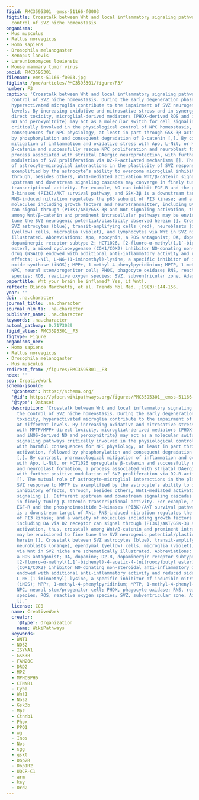 ```yaml
---
figid: PMC3595301__emss-51166-f0003
figtitle: Crosstalk between Wnt and local inflammatory signaling pathways for the
  control of SVZ niche homeostasis
organisms:
- Mus musculus
- Rattus norvegicus
- Homo sapiens
- Drosophila melanogaster
- Xenopus laevis
- Lareunionomyces loeiensis
- Mouse mammary tumor virus
pmcid: PMC3595301
filename: emss-51166-f0003.jpg
figlink: /pmc/articles/PMC3595301/figure/F3/
number: F3
caption: 'Crosstalk between Wnt and local inflammatory signaling pathways for the
  control of SVZ niche homeostasis. During the early degeneration phase of MPTP toxicity,
  hyperactivated microglia contribute to the impairment of SVZ neurogenesis at different
  levels. By increasing oxidative and nitrosative stress and in synergy with MPTP/MPP+
  direct toxicity, microglial-derived mediators (PHOX-derived ROS and iNOS-derived
  NO and peroxynitrite) may act as a molecular switch for cell signaling pathways
  critically involved in the physiological control of NPC homeostasis, with harmful
  consequences for NPC physiology, at least in part through GSK-3β activation, followed
  by phosphorylation and consequent degradation of β-catenin [,]. By contrast, pharmacological
  mitigation of inflammation and oxidative stress with Apo, L-Nil, or HCT1026 upregulate
  β-catenin and successfully rescue NPC proliferation and neuroblast formation, a
  process associated with striatal DAergic neuroprotection, with further positive
  modulation of SVZ proliferation via D2-R-activated mechanisms []. The mutual role
  of astrocyte–microglial interactions in the plasticity of SVZ response to MPTP is
  exemplified by the astrocyte’s ability to overcome microglial inhibitory effects,
  through, besides others, Wnt1-mediated activation Wnt/β-catenin signaling []. Different
  upstream and downstream signaling cascades may converge in finely tuning β-catenin
  transcriptional activity. For example, NO can inhibit EGF-R and the phosphoinositide
  3-kinases (PI3K)/AKT survival pathway, and GSK-3β is a downstream target of Akt;
  RNS-induced nitration regulates the p85 subunit of PI3 kinase; and a variety of
  molecules including growth factors and neurotransmitter, including DA via D2 receptor
  can signal through (PI3K)/AKT/GSK-3β and Wnt signaling activation, thus, crosstalk
  among Wnt/β-catenin and prominent intracellular pathways may be envisioned to fine
  tune the SVZ neurogenic potential/plasticity observed herein []. Crosstalk between
  SVZ astrocytes (blue), transit-amplifying cells (red), neuroblasts (orange), ependymal
  (yellow) cells, microglia (violet), and lymphocytes via Wnt in SVZ niche are schematically
  illustrated. Abbreviations: Apo, apocynin, a ROS antagonist; DA, dopamine; D2-R,
  dopaminergic receptor subtype 2; HCT1026, [2-fluoro-α-methyl(1,1′-biphenyl)-4-acetic-4-(nitrooxy)butyl
  ester], a mixed cyclooxygenase (COX1/COX2) inhibitor NO-donating non-steroidal anti-inflammatory
  drug (NSAID) endowed with additional anti-inflammatory activity and reduced side
  effects; L-Nil, L-N6-(1-iminoethyl)-lysine, a specific inhibitor of inducible nitric
  oxide synthase (iNOS); MPP+, 1-methyl-4-phenylpyridinium; MPTP, 1-methyl-4-phenyl-1,2,3,6-tetrahydropyridine;
  NPC, neural stem/progenitor cell; PHOX, phagocyte oxidase; RNS, reactive nitrogen
  species; ROS, reactive oxygen species; SVZ, subventricular zone. Adapted from [].'
papertitle: Wnt your brain be inflamed? Yes, it Wnt!.
reftext: Bianca Marchetti, et al. Trends Mol Med. ;19(3):144-156.
year: ''
doi: .na.character
journal_title: .na.character
journal_nlm_ta: .na.character
publisher_name: .na.character
keywords: .na.character
automl_pathway: 0.7173039
figid_alias: PMC3595301__F3
figtype: Figure
organisms_ner:
- Homo sapiens
- Rattus norvegicus
- Drosophila melanogaster
- Mus musculus
redirect_from: /figures/PMC3595301__F3
ndex: ''
seo: CreativeWork
schema-jsonld:
  '@context': https://schema.org/
  '@id': https://pfocr.wikipathways.org/figures/PMC3595301__emss-51166-f0003.html
  '@type': Dataset
  description: 'Crosstalk between Wnt and local inflammatory signaling pathways for
    the control of SVZ niche homeostasis. During the early degeneration phase of MPTP
    toxicity, hyperactivated microglia contribute to the impairment of SVZ neurogenesis
    at different levels. By increasing oxidative and nitrosative stress and in synergy
    with MPTP/MPP+ direct toxicity, microglial-derived mediators (PHOX-derived ROS
    and iNOS-derived NO and peroxynitrite) may act as a molecular switch for cell
    signaling pathways critically involved in the physiological control of NPC homeostasis,
    with harmful consequences for NPC physiology, at least in part through GSK-3β
    activation, followed by phosphorylation and consequent degradation of β-catenin
    [,]. By contrast, pharmacological mitigation of inflammation and oxidative stress
    with Apo, L-Nil, or HCT1026 upregulate β-catenin and successfully rescue NPC proliferation
    and neuroblast formation, a process associated with striatal DAergic neuroprotection,
    with further positive modulation of SVZ proliferation via D2-R-activated mechanisms
    []. The mutual role of astrocyte–microglial interactions in the plasticity of
    SVZ response to MPTP is exemplified by the astrocyte’s ability to overcome microglial
    inhibitory effects, through, besides others, Wnt1-mediated activation Wnt/β-catenin
    signaling []. Different upstream and downstream signaling cascades may converge
    in finely tuning β-catenin transcriptional activity. For example, NO can inhibit
    EGF-R and the phosphoinositide 3-kinases (PI3K)/AKT survival pathway, and GSK-3β
    is a downstream target of Akt; RNS-induced nitration regulates the p85 subunit
    of PI3 kinase; and a variety of molecules including growth factors and neurotransmitter,
    including DA via D2 receptor can signal through (PI3K)/AKT/GSK-3β and Wnt signaling
    activation, thus, crosstalk among Wnt/β-catenin and prominent intracellular pathways
    may be envisioned to fine tune the SVZ neurogenic potential/plasticity observed
    herein []. Crosstalk between SVZ astrocytes (blue), transit-amplifying cells (red),
    neuroblasts (orange), ependymal (yellow) cells, microglia (violet), and lymphocytes
    via Wnt in SVZ niche are schematically illustrated. Abbreviations: Apo, apocynin,
    a ROS antagonist; DA, dopamine; D2-R, dopaminergic receptor subtype 2; HCT1026,
    [2-fluoro-α-methyl(1,1′-biphenyl)-4-acetic-4-(nitrooxy)butyl ester], a mixed cyclooxygenase
    (COX1/COX2) inhibitor NO-donating non-steroidal anti-inflammatory drug (NSAID)
    endowed with additional anti-inflammatory activity and reduced side effects; L-Nil,
    L-N6-(1-iminoethyl)-lysine, a specific inhibitor of inducible nitric oxide synthase
    (iNOS); MPP+, 1-methyl-4-phenylpyridinium; MPTP, 1-methyl-4-phenyl-1,2,3,6-tetrahydropyridine;
    NPC, neural stem/progenitor cell; PHOX, phagocyte oxidase; RNS, reactive nitrogen
    species; ROS, reactive oxygen species; SVZ, subventricular zone. Adapted from
    [].'
  license: CC0
  name: CreativeWork
  creator:
    '@type': Organization
    name: WikiPathways
  keywords:
  - WNT1
  - NOS2
  - ISYNA1
  - GSK3B
  - FAM20C
  - DRD2
  - MPZ
  - MPHOSPH6
  - CTNNB1
  - Cyba
  - Wnt1
  - Nos2
  - Gsk3b
  - Mpz
  - Ctnnb1
  - Phox
  - PPO1
  - wg
  - Inos
  - Nos
  - sgg
  - gskt
  - Dop2R
  - Dop1R2
  - UQCR-C1
  - arm
  - key
  - Drd2
---
```

